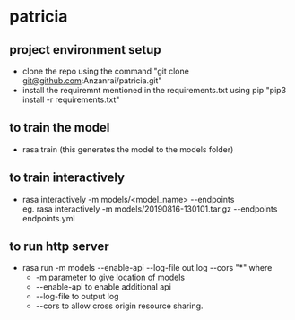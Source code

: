 # patricia

## project environment setup
- clone the repo using the command "git clone git@github.com:Anzanrai/patricia.git"
- install the requiremnt mentioned in the requirements.txt using pip "pip3 install -r requirements.txt"

## to train the model
- rasa train (this generates the model to the models folder)

## to train interactively
- rasa interactively -m models/<model_name> --endpoints <endpointFilename><br>
  eg. rasa interactively -m models/20190816-130101.tar.gz --endpoints endpoints.yml

## to run http server
- rasa run -m models --enable-api --log-file out.log --cors "*" where <br>
  - -m parameter to give location of models <br>
  - --enable-api to enable additional api<br>
  - --log-file to output log<br>
  - --cors to allow cross origin resource sharing.<br>
  
